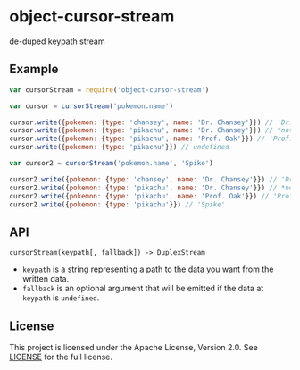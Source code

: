 # object-cursor-stream

de-duped keypath stream

## Example

```javascript
var cursorStream = require('object-cursor-stream')

var cursor = cursorStream('pokemon.name')

cursor.write({pokemon: {type: 'chansey', name: 'Dr. Chansey'}}) // 'Dr. Chansey'
cursor.write({pokemon: {type: 'pikachu', name: 'Dr. Chansey'}}) // *nothing emitted*
cursor.write({pokemon: {type: 'pikachu', name: 'Prof. Oak'}}) // 'Prof. Oak'
cursor.write({pokemon: {type: 'pikachu'}}) // undefined

var cursor2 = cursorStream('pokemon.name', 'Spike')

cursor2.write({pokemon: {type: 'chansey', name: 'Dr. Chansey'}}) // 'Dr. Chansey'
cursor2.write({pokemon: {type: 'pikachu', name: 'Dr. Chansey'}}) // *nothing emitted*
cursor2.write({pokemon: {type: 'pikachu', name: 'Prof. Oak'}}) // 'Prof. Oak'
cursor2.write({pokemon: {type: 'pikachu'}}) // 'Spike'
```

## API

`cursorStream(keypath[, fallback]) -> DuplexStream`

* `keypath` is a string representing a path to the data you want from the
  written data.
* `fallback` is an optional argument that will be emitted if the data at
  `keypath` is `undefined`.

## License

This project is licensed under the Apache License, Version 2.0. See
[LICENSE][license] for the full license.

[license]: ./LICENSE
